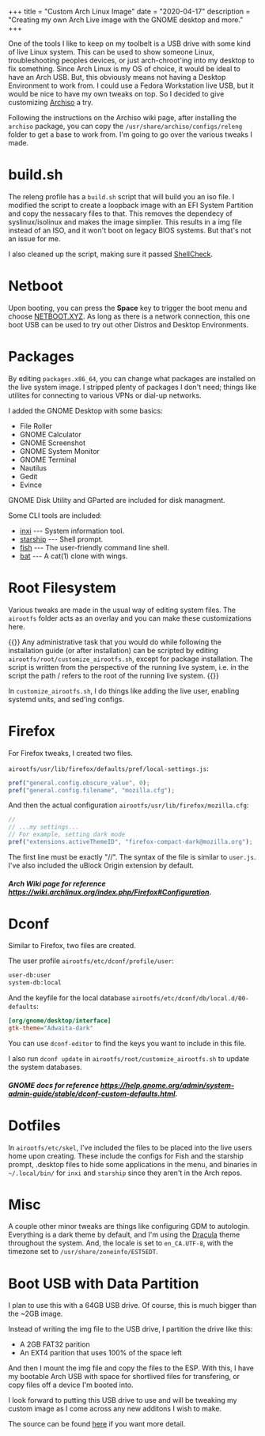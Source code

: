 +++
title = "Custom Arch Linux Image"
date = "2020-04-17"
description = "Creating my own Arch Live image with the GNOME desktop and more."
+++

One of the tools I like to keep on my toolbelt is a USB drive with some kind of live Linux system. This can be used to show someone Linux, troubleshooting peoples devices, or just arch-chroot'ing into my desktop to fix something. Since Arch Linux is my OS of choice, it would be ideal to have an Arch USB. But, this obviously means not having a Desktop Environment to work from. I could use a Fedora Workstation live USB, but it would be nice to have my own tweaks on top. So I decided to give customizing [Archiso](https://wiki.archlinux.org/index.php/Archiso) a try.

Following the instructions on the Archiso wiki page, after installing the `archiso` package, you can copy the `/usr/share/archiso/configs/releng` folder to get a base to work from. I'm going to go over the various tweaks I made.

# build.sh

The releng profile has a `build.sh` script that will build you an iso file. I modified the script to create a loopback image with an EFI System Partition and copy the nessacary files to that. This removes the dependecy of syslinux/isolinux and makes the image simplier. This results in a img file instead of an ISO, and it won't boot on legacy BIOS systems. But that's not an issue for me.

I also cleaned up the script, making sure it passed [ShellCheck](https://github.com/koalaman/shellcheck).

# Netboot

Upon booting, you can press the **Space** key to trigger the boot menu and choose [NETBOOT.XYZ](https://netboot.xyz/). As long as there is a network connection, this one boot USB can be used to try out other Distros and Desktop Environments.

# Packages

By editing `packages.x86_64`, you can change what packages are installed on the live system image. I stripped plenty of packages I don't need; things like utilites for connecting to various VPNs or dial-up networks.

I added the GNOME Desktop with some basics:

- File Roller
- GNOME Calculator
- GNOME Screenshot
- GNOME System Monitor
- GNOME Terminal
- Nautilus
- Gedit
- Evince

GNOME Disk Utility and GParted are included for disk managment.

Some CLI tools are included:

- [inxi](https://github.com/smxi/inxi) --- System information tool.
- [starship](https://github.com/starship/starship) --- Shell prompt.
- [fish](https://github.com/fish-shell/fish-shell) --- The user-friendly command line shell.
- [bat](https://github.com/sharkdp/bat) --- A cat(1) clone with wings.

# Root Filesystem

Various tweaks are made in the usual way of editing system files. The `airootfs` folder acts as an overlay and you can make these customizations here.

{{<note>}}
Any administrative task that you would do while following the installation guide (or after installation) can be scripted by editing `airootfs/root/customize_airootfs.sh`, except for package installation. The script is written from the perspective of the running live system, i.e. in the script the path / refers to the root of the running live system.
{{</note>}}

In `customize_airootfs.sh`, I do things like adding the live user, enabling systemd units, and sed'ing configs.

# Firefox

For Firefox tweaks, I created two files.

`airootfs/usr/lib/firefox/defaults/pref/local-settings.js`:

```js
pref("general.config.obscure_value", 0);
pref("general.config.filename", "mozilla.cfg");
```

And then the actual configuration `airootfs/usr/lib/firefox/mozilla.cfg`:

```js
//
// ...my settings...
// For example, setting dark mode
pref("extensions.activeThemeID", "firefox-compact-dark@mozilla.org");
```

The first line must be exactly "//". The syntax of the file is similar to `user.js`. I've also included the uBlock Origin extension by default.

##### Arch Wiki page for reference https://wiki.archlinux.org/index.php/Firefox#Configuration.

# Dconf

Similar to Firefox, two files are created.

The user profile `airootfs/etc/dconf/profile/user`:

```txt
user-db:user
system-db:local
```

And the keyfile for the local database `airootfs/etc/dconf/db/local.d/00-defaults`:

```ini
[org/gnome/desktop/interface]
gtk-theme="Adwaita-dark"
```

You can use `dconf-editor` to find the keys you want to include in this file.

I also run `dconf update` in `airootfs/root/customize_airootfs.sh` to update the system databases.

##### GNOME docs for reference https://help.gnome.org/admin/system-admin-guide/stable/dconf-custom-defaults.html.

# Dotfiles

In `airootfs/etc/skel`, I've included the files to be placed into the live users home upon creating. These include the configs for Fish and the starship prompt, .desktop files to hide some applications in the menu, and binaries in `~/.local/bin/` for `inxi` and `starship` since they aren't in the Arch repos.

# Misc

A couple other minor tweaks are things like configuring GDM to autologin. Everything is a dark theme by default, and I'm using the [Dracula](https://draculatheme.com/) theme throughout the system. And, the locale is set to `en_CA.UTF-8`, with the timezone set to `/usr/share/zoneinfo/EST5EDT`.

# Boot USB with Data Partition

I plan to use this with a 64GB USB drive. Of course, this is much bigger than the ~2GB image.

Instead of writing the img file to the USB drive, I partition the drive like this:

- A 2GB FAT32 parition
- An EXT4 parition that uses 100% of the space left

And then I mount the img file and copy the files to the ESP. With this, I have my bootable Arch USB with space for shortlived files for transfering, or copy files off a device I'm booted into.

I look forward to putting this USB drive to use and will be tweaking my custom image as I come across any new additons I wish to make.

The source can be found [here](https://github.com/tryton-vanmeer/archlinux) if you want more detail.
